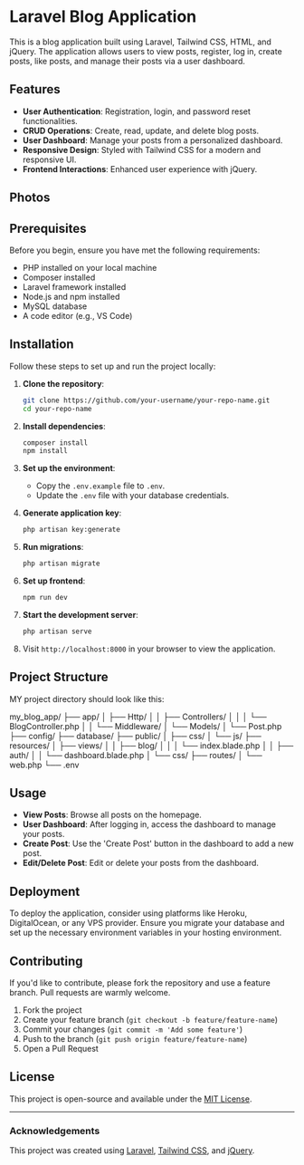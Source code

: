 # Laravel Blog Application

This is a blog application built using Laravel, Tailwind CSS, HTML, and jQuery. The application allows users to view posts, register, log in, create posts, like posts, and manage their posts via a user dashboard.

## Features

- **User Authentication**: Registration, login, and password reset functionalities.
- **CRUD Operations**: Create, read, update, and delete blog posts.
- **User Dashboard**: Manage your posts from a personalized dashboard.
- **Responsive Design**: Styled with Tailwind CSS for a modern and responsive UI.
- **Frontend Interactions**: Enhanced user experience with jQuery.


## Photos 

## Prerequisites

Before you begin, ensure you have met the following requirements:

- PHP installed on your local machine
- Composer installed
- Laravel framework installed
- Node.js and npm installed
- MySQL database
- A code editor (e.g., VS Code)

## Installation

Follow these steps to set up and run the project locally:

1. **Clone the repository**:
    ```bash
    git clone https://github.com/your-username/your-repo-name.git
    cd your-repo-name
    ```

2. **Install dependencies**:
    ```bash
    composer install
    npm install
    ```

3. **Set up the environment**:
    - Copy the `.env.example` file to `.env`.
    - Update the `.env` file with your database credentials.

4. **Generate application key**:
    ```bash
    php artisan key:generate
    ```

5. **Run migrations**:
    ```bash
    php artisan migrate
    ```

6. **Set up frontend**:
    ```bash
    npm run dev
    ```

7. **Start the development server**:
    ```bash
    php artisan serve
    ```

8. Visit `http://localhost:8000` in your browser to view the application.

## Project Structure

MY project directory should look like this:

my_blog_app/
├── app/
│ ├── Http/
│ │ ├── Controllers/
│ │ │ └── BlogController.php
│ │ └── Middleware/
│ └── Models/
│ └── Post.php
├── config/
├── database/
├── public/
│ ├── css/
│ └── js/
├── resources/
│ ├── views/
│ │ ├── blog/
│ │ │ └── index.blade.php
│ │ ├── auth/
│ │ └── dashboard.blade.php
│ └── css/
├── routes/
│ └── web.php
└── .env

## Usage

- **View Posts**: Browse all posts on the homepage.
- **User Dashboard**: After logging in, access the dashboard to manage your posts.
- **Create Post**: Use the 'Create Post' button in the dashboard to add a new post.
- **Edit/Delete Post**: Edit or delete your posts from the dashboard.

## Deployment

To deploy the application, consider using platforms like Heroku, DigitalOcean, or any VPS provider. Ensure you migrate your database and set up the necessary environment variables in your hosting environment.

## Contributing

If you'd like to contribute, please fork the repository and use a feature branch. Pull requests are warmly welcome.

1. Fork the project
2. Create your feature branch (`git checkout -b feature/feature-name`)
3. Commit your changes (`git commit -m 'Add some feature'`)
4. Push to the branch (`git push origin feature/feature-name`)
5. Open a Pull Request

## License

This project is open-source and available under the [MIT License](LICENSE).

---

### Acknowledgements

This project was created using [Laravel](https://laravel.com/), [Tailwind CSS](https://tailwindcss.com/), and [jQuery](https://jquery.com/).
